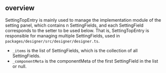 ## overview

SettingTopEntry is mainly used to manage the implementation module of the setting panel, which contains n SettingFields, and each SettingField corresponds to the setter to be used below. That is, SettingTopEntry is responsible for managing multiple SettingFields, used in `packages/designer/src/designer/designer.ts`.

* `_items` is the list of SettingFields, which is the collection of all SettingFields.
* `_componentMeta` is the componentMeta of the first SettingField in the list or null.


